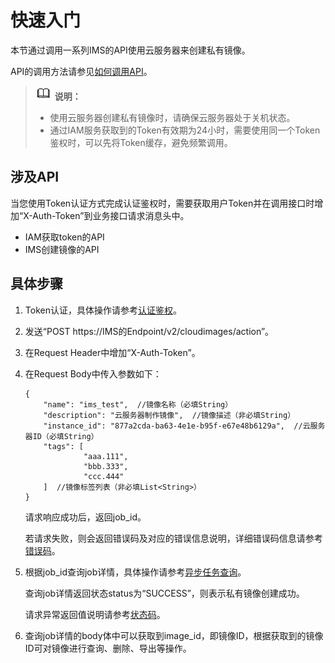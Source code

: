 # 快速入门<a name="ims_03_0400"></a>

本节通过调用一系列IMS的API使用云服务器来创建私有镜像。

API的调用方法请参见[如何调用API](如何调用API.md)。

>![](public_sys-resources/icon-note.gif) **说明：**   
>-   使用云服务器创建私有镜像时，请确保云服务器处于关机状态。  
>-   通过IAM服务获取到的Token有效期为24小时，需要使用同一个Token鉴权时，可以先将Token缓存，避免频繁调用。  

## 涉及API<a name="section872994"></a>

当您使用Token认证方式完成认证鉴权时，需要获取用户Token并在调用接口时增加“X-Auth-Token”到业务接口请求消息头中。

-   IAM获取token的API
-   IMS创建镜像的API

## 具体步骤<a name="section7856948"></a>

1.  Token认证，具体操作请参考[认证鉴权](认证鉴权.md)。
2.  发送“POST https://IMS的Endpoint/v2/cloudimages/action”。
3.  在Request Header中增加“X-Auth-Token”。
4.  在Request Body中传入参数如下：

    ```
    {
        "name": "ims_test",  //镜像名称（必填String）
        "description": "云服务器制作镜像",  //镜像描述（非必填String）
        "instance_id": "877a2cda-ba63-4e1e-b95f-e67e48b6129a",  //云服务器ID（必填String）
        "tags": [  
                 "aaa.111",  
                 "bbb.333",  
                 "ccc.444"  
        ]  //镜像标签列表（非必填List<String>）
    } 
    ```

    请求响应成功后，返回job\_id。

    若请求失败，则会返回错误码及对应的错误信息说明，详细错误码信息请参考[错误码](错误码.md)。


1.  根据job\_id查询job详情，具体操作请参考[异步任务查询](异步任务查询.md)。

    查询job详情返回状态status为“SUCCESS”，则表示私有镜像创建成功。

    请求异常返回值说明请参考[状态码](状态码.md)。

2.  查询job详情的body体中可以获取到image\_id，即镜像ID，根据获取到的镜像ID可对镜像进行查询、删除、导出等操作。

